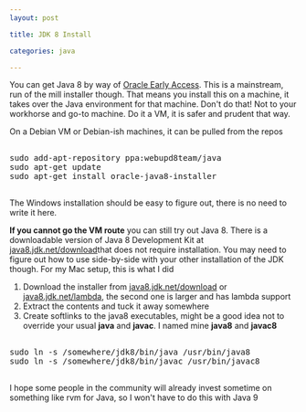 ```yaml
---
layout: post

title: JDK 8 Install

categories: java

---
```



You can get Java 8 by way of [Oracle Early Access](http://www.oracle.com/technetwork/java/javase/downloads/ea-jsp-142245.html). This is a mainstream, run of the mill installer though. That means you install this on a machine, it takes over the Java environment for that machine. Don't do that! Not to your workhorse and go-to machine. Do it a VM, it is safer and prudent that way.

On a Debian VM or Debian-ish machines, it can be pulled from the repos

<pre>

sudo add-apt-repository ppa:webupd8team/java
sudo apt-get update
sudo apt-get install oracle-java8-installer

</pre>

The Windows installation should be easy to figure out, there is no need to write it here.  

**If you cannot go the VM route** you can still try out Java 8. There is a downloadable version of Java 8 Development Kit at [java8.jdk.net/download](http://java8.jdk.net/download.html)that does not require installation. You may need to figure out how to use side-by-side with your other installation of the JDK though. For my Mac setup, this is what I did

1. Download the installer from [java8.jdk.net/download](http://java8.jdk.net/download.html) or [java8.jdk.net/lambda](http://java8.jdk.net/download.html), the second one is larger and has lambda support
2. Extract the contents and tuck it away somewhere
3. Create softlinks to the java8 executables, might be a good idea not to override your usual **java** and **javac**. I named mine **java8** and **javac8**

<pre>

sudo ln -s /somewhere/jdk8/bin/java /usr/bin/java8
sudo ln -s /somewhere/jdk8/bin/javac /usr/bin/javac8

</pre>

I hope some people in the community will already invest sometime on something like rvm for Java, so I won't have to do this with Java 9 


